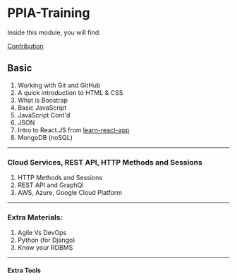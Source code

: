 ﻿# PPIA-Training
Inside this module, you will find:

[Contribution](HUMAN.txt)

## Basic
1. Working with Git and GitHub
2. A quick introduction to HTML & CSS
3. What is Boostrap
4. Basic JavaScript
5. JavaScript Cont'd
6. JSON
7. Intro to React.JS from [learn-react-app](test)
8. MongoDB (noSQL)
___
### Cloud Services, REST API, HTTP Methods and Sessions
1. HTTP Methods and Sessions
2. REST API and GraphQl
3. AWS, Azure, Google Cloud Platform
___
### Extra Materials:
1. Agile Vs DevOps
2. Python (for Django)
3. Know your RDBMS
___
#### Extra Tools

